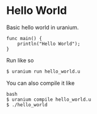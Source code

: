 # Hello World

Basic hello world in uranium.

```uranium
func main() {
    println("Hello World");
}
```

Run like so

```bash
$ uranium run hello_world.u
```

You can also compile it like

```
bash
$ uranium compile hello_world.u
$ ./hello_world
```
